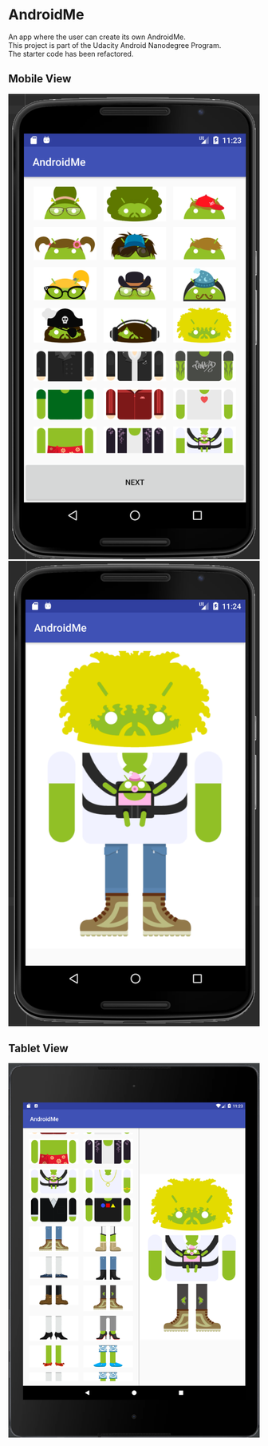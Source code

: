 # AndroidMe

An app where the user can create its own AndroidMe.   
This project is part of the Udacity Android Nanodegree Program.   
The starter code has been refactored.

## Mobile View
![Mobile1](https://github.com/SonyaMoisset/AndroidMe_ANDROID/blob/master/mobile-main.png)
![Mobile2](https://github.com/SonyaMoisset/AndroidMe_ANDROID/blob/master/mobile-android.png)

## Tablet View
![Tablet](https://github.com/SonyaMoisset/AndroidMe_ANDROID/blob/master/tablet.png)
